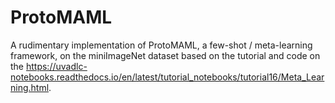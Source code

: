 # ProtoMAML

A rudimentary implementation of ProtoMAML, a few-shot / meta-learning framework, on the miniImageNet dataset based on the tutorial and code on the https://uvadlc-notebooks.readthedocs.io/en/latest/tutorial_notebooks/tutorial16/Meta_Learning.html. 
